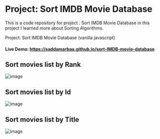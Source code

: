 # Project: Sort IMDB Movie Database
This is a code repository for project : Sort IMDB Movie Database in this project I learned more about Sorting Algorithms. 

Project: Sort IMDB Movie Database (vanilla javascript)

#### Live Demo: https://saddamarbaa.github.io/sort-IMDB-movie-database

## Sort movies list by Rank

![image](https://user-images.githubusercontent.com/51326421/101243892-beded100-3735-11eb-938e-ec97680c3c50.png)


## Sort movies list by Id

![image](https://user-images.githubusercontent.com/51326421/101243816-4d9f1e00-3735-11eb-855d-cc2a4667154b.png)



## Sort movies list by Title


![image](https://user-images.githubusercontent.com/51326421/101243731-c5207d80-3734-11eb-8172-578108336505.png)


